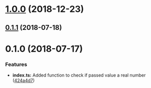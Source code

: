 # [1.0.0](https://github.com/Drag13/IsNumberStrict/compare/v0.1.0...v1.0.0) (2018-12-23)



<a name="0.1.1"></a>
## [0.1.1](https://github.com/Drag13/IsNumberStrict/compare/v0.1.0...v0.1.1) (2018-07-18)



<a name="0.1.0"></a>
# 0.1.0 (2018-07-17)


### Features

* **index.ts:** Added function to check if passed value a real number ([424a4d7](https://github.com/Drag13/IsNumberStrict/commit/424a4d7))



